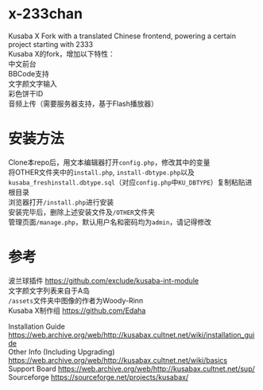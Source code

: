 # x-233chan
Kusaba X Fork with a translated Chinese frontend, powering a certain project starting with 2333  
Kusaba X的fork，增加以下特性：  
中文前台  
BBCode支持  
文字颜文字输入  
彩色饼干ID  
音频上传（需要服务器支持，基于Flash播放器）  

# 安装方法
Clone本repo后，用文本编辑器打开``config.php``，修改其中的变量  
将OTHER文件夹中的``install.php``, ``install-dbtype.php``以及``kusaba_freshinstall.dbtype.sql``（对应``config.php``中``KU_DBTYPE``）复制粘贴进根目录  
浏览器打开``/install.php``进行安装  
安装完毕后，删除上述安装文件及``/OTHER``文件夹  
管理页面``/manage.php``，默认用户名和密码均为``admin``，请记得修改  

# 参考 
波兰球插件  https://github.com/exclude/kusaba-int-module  
文字颜文字列表来自于A岛  
``/assets``文件夹中图像的作者为Woody-Rinn  
Kusaba X制作组  https://github.com/Edaha  

Installation Guide  https://web.archive.org/web/http://kusabax.cultnet.net/wiki/installation_guide  
Other Info (Including Upgrading)  https://web.archive.org/web/http://kusabax.cultnet.net/wiki/basics  
Support Board  https://web.archive.org/web/http://kusabax.cultnet.net/sup/  
Sourceforge  https://sourceforge.net/projects/kusabax/  

